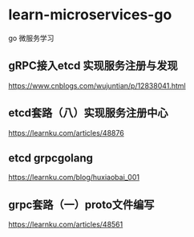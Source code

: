 # learn-microservices-go
go 微服务学习

## gRPC接入etcd 实现服务注册与发现
https://www.cnblogs.com/wujuntian/p/12838041.html

## etcd套路（八）实现服务注册中心
https://learnku.com/articles/48876

## etcd grpcgolang
https://learnku.com/blog/huxiaobai_001

## grpc套路（一）proto文件编写
https://learnku.com/articles/48561
